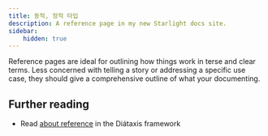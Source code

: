 ```yaml
---
title: 동적, 정적 타입
description: A reference page in my new Starlight docs site.
sidebar:
    hidden: true
---
```


Reference pages are ideal for outlining how things work in terse and clear terms.
Less concerned with telling a story or addressing a specific use case, they should give a comprehensive outline of what your documenting.

## Further reading

- Read [about reference](https://diataxis.fr/reference/) in the Diátaxis framework
